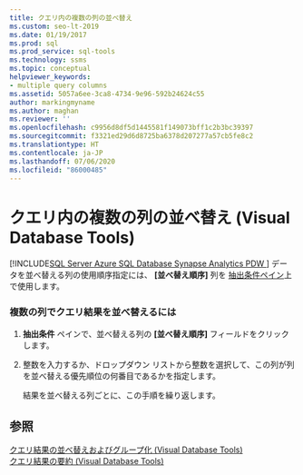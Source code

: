 ```yaml
---
title: クエリ内の複数の列の並べ替え
ms.custom: seo-lt-2019
ms.date: 01/19/2017
ms.prod: sql
ms.prod_service: sql-tools
ms.technology: ssms
ms.topic: conceptual
helpviewer_keywords:
- multiple query columns
ms.assetid: 5057a6ee-3ca8-4734-9e96-592b24624c55
author: markingmyname
ms.author: maghan
ms.reviewer: ''
ms.openlocfilehash: c9956d8df5d1445581f149073bff1c2b3bc39397
ms.sourcegitcommit: f3321ed29d6d8725ba6378d207277a57cb5fe8c2
ms.translationtype: HT
ms.contentlocale: ja-JP
ms.lasthandoff: 07/06/2020
ms.locfileid: "86000485"
---
```

# <a name="sort-multiple-columns-in-queries-visual-database-tools"></a>クエリ内の複数の列の並べ替え (Visual Database Tools)
[!INCLUDE[SQL Server Azure SQL Database Synapse Analytics PDW ](../../includes/applies-to-version/sql-asdb-asdbmi-asa-pdw.md)]
データを並べ替える列の使用順序指定には、 **[並べ替え順序]** 列を [抽出条件ペイン](../../ssms/visual-db-tools/criteria-pane-visual-database-tools.md)上で使用します。  
  
### <a name="to-sort-query-results-by-more-than-one-column"></a>複数の列でクエリ結果を並べ替えるには  
  
1.  **抽出条件** ペインで、並べ替える列の **[並べ替え順序]** フィールドをクリックします。  
  
2.  整数を入力するか、ドロップダウン リストから整数を選択して、この列が列を並べ替える優先順位の何番目であるかを指定します。  
  
    結果を並べ替える列ごとに、この手順を繰り返します。  
  
## <a name="see-also"></a>参照  
[クエリ結果の並べ替えおよびグループ化 (Visual Database Tools)](../../ssms/visual-db-tools/sort-and-group-query-results-visual-database-tools.md)  
[クエリ結果の要約 (Visual Database Tools)](../../ssms/visual-db-tools/summarize-query-results-visual-database-tools.md)  
  
